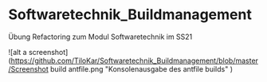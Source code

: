 # Softwaretechnik_Buildmanagement

Übung Refactoring zum Modul Softwaretechnik im SS21

![alt a screenshot](https://github.com/TiloKar/Softwaretechnik_Buildmanagement/blob/master/Screenshot build antfile.png "Konsolenausgabe des antfile builds" )
